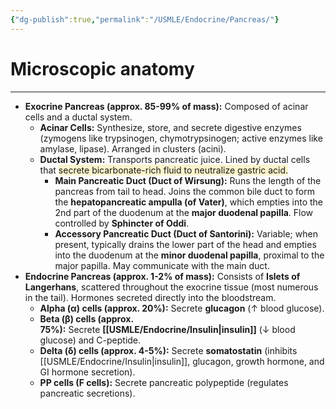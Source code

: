 ```yaml
---
{"dg-publish":true,"permalink":"/USMLE/Endocrine/Pancreas/"}
---
```


# Microscopic anatomy
---
- **Exocrine Pancreas (approx. 85-99% of mass):** Composed of acinar cells and a ductal system.
    - **Acinar Cells:** Synthesize, store, and secrete digestive enzymes (zymogens like trypsinogen, chymotrypsinogen; active enzymes like amylase, lipase). Arranged in clusters (acini).
    - **Ductal System:** Transports pancreatic juice. Lined by ductal cells that <span style="background:rgba(240, 200, 0, 0.2)">secrete bicarbonate-rich fluid to neutralize gastric acid.</span>
        - **Main Pancreatic Duct (Duct of Wirsung):** Runs the length of the pancreas from tail to head. Joins the common bile duct to form the **hepatopancreatic ampulla (of Vater)**, which empties into the 2nd part of the duodenum at the **major duodenal papilla**. Flow controlled by **Sphincter of Oddi**.
        - **Accessory Pancreatic Duct (Duct of Santorini):** Variable; when present, typically drains the lower part of the head and empties into the duodenum at the **minor duodenal papilla**, proximal to the major papilla. May communicate with the main duct.
- **Endocrine Pancreas (approx. 1-2% of mass):** Consists of **Islets of Langerhans**, scattered throughout the exocrine tissue (most numerous in the tail). Hormones secreted directly into the bloodstream.
    - **Alpha (α) cells (approx. 20%):** Secrete **glucagon** (↑ blood glucose).
    - **Beta (β) cells (approx. 75%):** Secrete **[[USMLE/Endocrine/Insulin\|insulin]]** (↓ blood glucose) and C-peptide.
    - **Delta (δ) cells (approx. 4-5%):** Secrete **somatostatin** (inhibits [[USMLE/Endocrine/Insulin\|insulin]], glucagon, growth hormone, and GI hormone secretion).
    - **PP cells (F cells):** Secrete pancreatic polypeptide (regulates pancreatic secretions).
